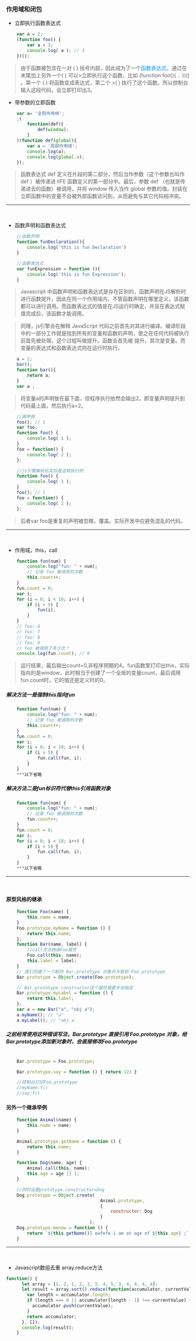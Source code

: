 
### 作用域和闭包

* 立即执行函数表达式

```javascript
    var a = 2;
    (function foo() {
        var a = 3;
        console.log( a ); // 3
    })();

```

>由于函数被包含在一对 ( ) 括号内部，因此成为了一个<font color=#0099ff face="黑体">函数表达式</font>，通过在末尾加上另外一个( ) 可以>立即执行这个函数，比如 (function foo(){ .. })() 。第一个 ( ) 将函数变成表达式，第二个 >( ) 执行了这个函数。所以控制台输入这段代码，会立即打印出3。

* 带参数的立即函数
  
```javascript
    var a= '全局作用域';
    ;(
        function(def){
            def(window);
        }
    )(function def(global){
        var a = '局部作用域';
        console.log(a);
        console.log(global.a);
    });

```
>函数表达式 def 定义在片段的第二部分，然后当作参数（这个参数也叫作 def ）被传递进
>IIFE 函数定义的第一部分中。最后，参数 def （也就是传递进去的函数）被调用，并将
>window 传入当作 global 参数的值。封装在立即函数中的变量不会被外部函数访问到，从而避免与其它代码相冲突。 

***   
<br>

* 函数声明和函数表达式

```javascript
    //函数声明
    function funDeclaration(){
        console.log('this is fun Declaration')
    }
```

```javascript
    //函数表达式
    var funExpression = function (){
        console.log('this is fun Expression');
    }
```
>Javascript 中函数声明和函数表达式是存在区别的，函数声明在JS解析时进行函数提升，因此在同一个作用域内，不管函数声明在哪里定义，该函数都可以进行调用。而函数表达式的值是在JS运行时确定，并且在表达式赋值完成后，该函数才能调用。

>同理，js引擎会在解释 JavaScript 代码之前首先对其进行编译。编译阶段中的一部分工作就是找到所有的变量和函数的声明，使之在任何代码被执行前首先被处理，这个过程叫做提升。函数会首先被 提升，其次是变量。而变量的表达式和函数表达式则在运行时执行。
```javascript
    a = 2;
    bar();
    function bar(){
        return a;
    }
    var a ;
```
>将变量a的声明放在最下面，但程序执行依然会输出2。即变量声明提升到代码最上面，然后执行a=2。


```javascript
    //再举例
    foo(); // 1
    var foo;
    function foo() {
        console.log( 1 );
    }
    foo = function() {
        console.log( 2 );
    };

    //js引擎解析后实际是这样执行的
    function foo() {
        console.log( 1 );
    }
    foo(); // 1
    foo = function() {
        console.log( 2 );
    };
```
>后者var foo是重复的声明被忽略，覆盖。实际开发中应避免混乱的代码。

***   
<br>

* 作用域，this，call
```javascript
    function fun(num) {
        console.log("fun: " + num);
        // 记录 foo 被调用的次数
        this.count++;
    }
    fun.count = 0;
    var i;
    for (i = 0; i < 10; i++) {
        if (i > 5) {
            fun(i);
        }
    }
    // foo: 6
    // foo: 7
    // foo: 8
    // foo: 9
    // foo 被调用了多少次？
    console.log(fun.count); // 0
```
>运行结果，最后输出count=0,非程序预期的4。fun函数里打印出this，实际指向的是window，此时相当于创建了一个全局的变量count，最后调用fun.count时，它的值还是定义时的0。


##### 解决方法一是强制this指向fun
```javascript
    function fun(num) {
        console.log("fun: " + num);
        // 记录 foo 被调用的次数
        this.count++;
    }
    fun.count = 0;
    var i;
    for (i = 0; i < 10; i++) {
        if (i > 5) {
            fun.call(fun, i);
        }
    }
    ***以下省略
```

##### 解决方法二是fun标识符代替this引用函数对象
```javascript
    function fun(num) {
        console.log("fun: " + num);
        // 记录 foo 被调用的次数
        fun.count++;
    }
    fun.count = 0;
    var i;
    for (i = 0; i < 10; i++) {
        if (i > 5) {
            fun.call(fun, i);
        }
    }
    ***以下省略
```

***   
<br>

#### 原型风格的继承

```javascript
    function Foo(name) {
        this.name = name;
    }
    Foo.prototype.myName = function () {
        return this.name;
    };
    function Bar(name, label) {
        //call方法继承Foo属性
        Foo.call(this, name);
        this.label = label;
    }
    // 我们创建了一个新的 Bar.prototype 对象并关联到 Foo.prototype
    Bar.prototype = Object.create(Foo.prototype);

    // Bar.prototype.constructor这个属性需要手动指定
    Bar.prototype.myLabel = function () {
        return this.label;
    };
    var a = new Bar("a", "obj a");
    a.myName(); // "a"
    a.myLabel(); // "obj a

```

##### 之前经常使用这种错误写法，Bar.prototype 直接引用 Foo.prototype 对象，给Bar.prototype添加新对象时，会直接修改Foo.prototype

```javascript

    Bar.prototype = Foo.prototype;

    Bar.prototype.say = function () { return 123 }

    //控制台打印Foo.prototype
    //myName:f()
    //say:f()

```

#### 另外一个继承举例
```javascript
    function Animal(name) {
        this.name = name;
    }

    Animal.prototype.getName = function () {
        return this.name;
    }

    function Dog(name, age) {
        Animal.call(this, name);
        this.age = age || 1;
    }

    //同时设置prototype.constructor=Dog
    Dog.prototype = Object.create(
                                    Animal.prototype,
                                    { 
                                        constructor: Dog
                                    }
                                );
    Dog.prototype.menow = function () {
        return `${this.getName()} ewfefe i am at age of ${this.age} ;`
    }
```
***
<br>


* Javascript数组去重 array.reduce方法
  
```javascript
function() {
      let array = [1, 2, 1, 2, 3, 5, 4, 5, 3, 4, 4, 4, 4];
      let result = array.sort().reduce(function(accumulator, currentValue) {
        var length = accumulator.length;
        if (length === 0 || accumulator[length - 1] !== currentValue) {
          accumulator.push(currentValue);
        }
        return accumulator;
      }, []);
      console.log(result);
    }
```

